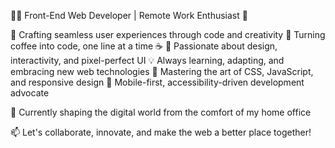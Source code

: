 👨‍💻 Front-End Web Developer | Remote Work Enthusiast 🏡

🌟 Crafting seamless user experiences through code and creativity
🚀 Turning coffee into code, one line at a time ☕
🎨 Passionate about design, interactivity, and pixel-perfect UI
💡 Always learning, adapting, and embracing new web technologies
🔧 Mastering the art of CSS, JavaScript, and responsive design
📱 Mobile-first, accessibility-driven development advocate

💼 Currently shaping the digital world from the comfort of my home office

📫 Let's collaborate, innovate, and make the web a better place together!
